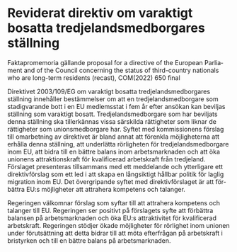 # Reviderat direktiv om varaktigt bosatta tredjelandsmedborgares ställning

Faktapromemoria gällande proposal for a directive of the European Parlia­ment and of the Council con­cerning the status of third\-country nationals who are long\-term residents (recast), COM(2022\) 650 final

Direktivet 2003/109/EG om varaktigt bosatta tredje­lands­med­borgares ställning inne­håller bestäm­melser om att en tredje­lands­med­borgare som stadig­varande bott i en EU medlems­stat i fem år efter ansökan kan beviljas ställning som varaktigt bosatt. Tredje­lands­med­borgare som har beviljats denna ställning ska till­erkännas vissa sär­skilda rättig­heter som liknar de rättig­heter som unions­med­borgare har. Syftet med kom­missionens förslag till omarbet­ning av direk­tivet är bland annat att förenkla möjlig­heterna att erhålla denna ställning, att under­lätta rörlig­heten för tredje­lands­med­borgare inom EU, att bidra till en bättre balans inom arbets­mark­naden och att öka unionens attraktions­kraft för kvalifi­cerad arbets­kraft från tredje­land. Förslaget presen­teras tillsam­mans med ett med­delande och ytter­ligare ett direktiv­förslag som ett led i att skapa en lång­siktigt håll­bar politik för laglig migration inom EU. Det över­gripande syftet med direktiv­förslaget är att för­bättra EU:s möjlig­heter att attra­hera kompetens och talanger.

Regeringen välkomnar förslag som syftar till att attra­hera kompetens och talanger till EU. Regeringen ser positivt på förslagets syfte att förbättra balansen på arbets­marknaden och öka EU:s attrakti­vitet för kvalifi­cerad arbets­kraft. Regeringen stödjer ökade möjlig­heter för rörlighet inom unionen under förut­sättning att detta bidrar till att möta efter­frågan på arbets­kraft i brist­yrken och till en bättre balans på arbets­marknaden.
